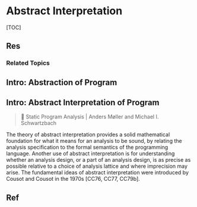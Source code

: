 # Abstract Interpretation

[TOC]



## Res
### Related Topics



## Intro: Abstraction of Program




## Intro: Abstract Interpretation of Program
> 📖 Static Program Analysis  | Anders Møller and Michael I. Schwartzbach

The theory of abstract interpretation provides a solid mathematical foundation for what it means for an analysis to be sound, by relating the analysis specification to the formal semantics of the programming language. Another use of abstract interpretation is for understanding whether an analysis design, or a part of an analysis design, is as precise as possible relative to a choice of analysis lattice and where imprecision may arise. The fundamental ideas of abstract interpretation were introduced by Cousot and Cousot in the 1970s [CC76, CC77, CC79b].



## Ref
